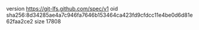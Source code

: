 version https://git-lfs.github.com/spec/v1
oid sha256:8d34285ae4a7c946fa7646b153464ca423fd9cfdcc11e4be0d6d81e62faa2ce2
size 17808
